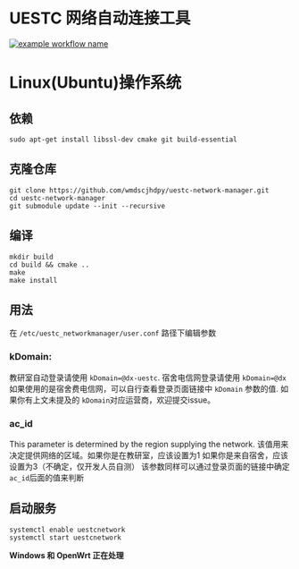 # UESTC 网络自动连接工具
[![example workflow name](https://github.com/ehds/uestc_network_manager/workflows/C/C++%20CI/badge.svg)](https://github.com/ehds/uestc_network_manager/actions)

# Linux(Ubuntu)操作系统
## 依赖
```
sudo apt-get install libssl-dev cmake git build-essential
```

## 克隆仓库
```
git clone https://github.com/wmdscjhdpy/uestc-network-manager.git
cd uestc-network-manager
git submodule update --init --recursive
```

## 编译
```
mkdir build
cd build && cmake ..
make
make install
```

## 用法
在 `/etc/uestc_networkmanager/user.conf` 路径下编辑参数

### kDomain:
教研室自动登录请使用 `kDomain=@dx-uestc`.
宿舍电信网登录请使用 `kDomain=@dx`
如果使用的是宿舍费电信网，可以自行查看登录页面链接中 `kDomain` 参数的值. 如果你有上文未提及的 `kDomain`对应运营商，欢迎提交issue。

### ac_id
This parameter is determined by the region supplying the network.
该值用来决定提供网络的区域。如果你是在教研室，应该设置为1
如果你是来自宿舍，应该设置为3（不确定，仅开发人员自测）
该参数同样可以通过登录页面的链接中确定`ac_id`后面的值来判断

## 启动服务
```
systemctl enable uestcnetwork
systemctl start uestcnetwork
```

**Windows 和 OpenWrt 正在处理**